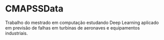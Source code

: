 # CMAPSSData
Trabalho do mestrado em computação estudando Deep Learning aplicado em previsão de falhas em turbinas de aeronaves e equipamentos industriais.
